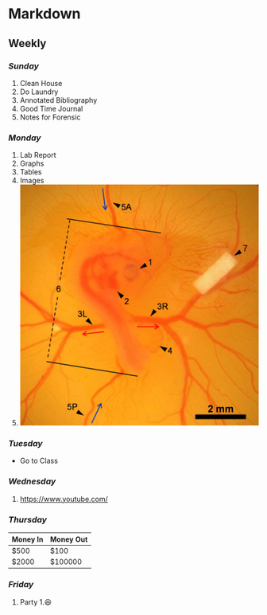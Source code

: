# Markdown
## Weekly

### *Sunday* 
1. Clean House 
1. Do Laundry 
1. Annotated Bibliography 
1. Good Time Journal 
1. Notes for Forensic 

### *Monday* 
1. Lab Report 
  1. Graphs
  1. Tables
  1. Images 
  1. ![Chicken Embryo](https://github.com/DaJerms/3IE1/blob/master/Chicken.jpg?raw=true)
  
  ### *Tuesday*
  * Go to Class
  
  ### *Wednesday*
  1. https://www.youtube.com/
  
  ### *Thursday*
  Money In| Money Out
  --------|----------
  $500 | $100
  $2000| $100000
  
  ### *Friday*
  1. Party
    1.:laughing:
